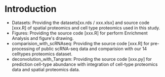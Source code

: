 


# Introduction  
- Datasets: Providing the datasets[xx.rds / xxx.xlsx] and source code [xxx.R] of spatial proteomics and cell type proteomics used in this study. 
- Figures: Providing the source code [xxx.R] for perform Enrichment Analysis and figure's drawing.
- comparision_with_scRNAseq: Providing the source code [xxx.R] for pre-processing of public scRNA-seq data and comparision with our 14 celltypes proteomics dataset.
- deconvolution_with_Tangram: Providing the source code [xxx.py] for prediction cell-type abundance with integration of cell-type proteomics data and spatial proteomics data. 
